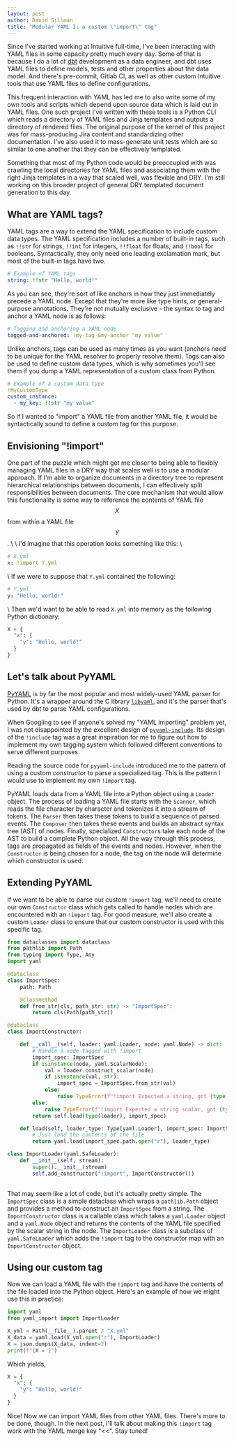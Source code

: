 ```yaml
---
layout: post
author: David Sillman
title: "Modular YAML I: a custom \"import\" tag"
---
```


Since I've started working at Intuitive full-time, I've been interacting with YAML files in some capacity pretty much 
every day. Some of that is because I do a lot of [dbt](https://www.getdbt.com/) development as a data engineer, and dbt 
uses YAML files to define models, tests and other properties about the data model. And there's pre-commit, Gitlab CI, as
well as other custom Intuitive tools that use YAML files to define configurations.

This frequent interaction with YAML has led me to also write some of my own tools and scripts which depend upon source
data which is laid out in YAML files. One such project I've written with these tools is a Python CLI which reads a 
directory of YAML files and Jinja templates and outputs a directory of rendered files. The original purpose of the 
kernel of this project was for mass-producing Jira content and standardizing other documentation. I've also used it to
mass-generate unit tests which are so similar to one another that they can be effectively templated.

Something that most of my Python code would be preoccupied with was crawling the local directories for YAML files and
associating them with the right Jinja templates in a way that scaled well, was flexible and DRY. I'm still working on 
this broader project of general DRY templated document generation to this day.

## What are YAML tags?

YAML tags are a way to extend the YAML specification to include custom data types. The YAML specification includes a
number of built-in tags, such as `!!str` for strings, `!!int` for integers, `!!float` for floats, and `!!bool` for booleans.
Syntactically, they only need one leading exclamation mark, but most of the built-in tags have two.

```yaml
# Example of YAML tags
string: !!str "Hello, world!"
```

As you can see, they're sort of like anchors in how they just immediately precede a YAML node. Except that they're more 
like type hints, or general-purpose annotations. They're not mutually exclusive - the syntax to tag and anchor a YAML 
node is as follows:

```yaml
# Tagging and anchoring a YAML node
tagged-and-anchored: !my-tag &my-anchor "my value"
```

Unlike anchors, tags can be used as many times as you want (anchors need to be unique for the YAML resolver to properly
resolve them). Tags can also be used to define custom data types, which is why sometimes you'll see them if you dump
a YAML representation of a custom class from Python.

```yaml
# Example of a custom data type
!MyCustomType
custom_instance:
  - my_key: !!str "my value"
```

So if I wanted to "import" a YAML file from another YAML file, it would be syntactically sound to define a custom tag
for this purpose.

## Envisioning "!import"

One part of the puzzle which might get me closer to being able to flexibly managing YAML files in a DRY way that scales
well is to use a modular approach. If I'm able to organize documents in a directory tree to represent hierarchical
relationships between documents, I can effectively split responsibilities between documents. The core mechanism that
would allow this functionality is some way to reference the contents of YAML file $$X$$ from within a YAML file $$Y$$.
\\
\\
I'd imagine that this operation looks something like this:
\\
```yaml
# X.yml
x: !import Y.yml
```
\\
If we were to suppose that `Y.yml` contained the following:

```yaml
# Y.yml
y: "Hello, world!"
```
\\
Then we'd want to be able to read `X.yml` into memory as the following Python dictionary:

```python
X = {
  "x": {
    "y": "Hello, world!"
  }
}
```

## Let's talk about PyYAML

[PyYAML](https://pyyaml.org/) is by far the most popular and most widely-used YAML parser for Python. It's a wrapper 
around the C library [`libyaml`](https://pyyaml.org/wiki/LibYAML), and it's the parser that's used by dbt to parse YAML
configurations.

When Googling to see if anyone's solved my "YAML importing" problem yet, I was not disappointed by the excellent design 
of [`pyyaml-include`](https://github.com/tanbro/pyyaml-include). Its design of the `!include` tag was a great 
inspiration for me to figure out how to implement my own tagging system which followed different conventions to serve 
different purposes.

Reading the source code for `pyyaml-include` introduced me to the pattern of using a custom _constructor_ to parse a
specialized tag. This is the pattern I would use to implement my own `!import` tag.

PyYAML loads data from a YAML file into a Python object using a `Loader` object. The process of loading a YAML file starts
with the `Scanner`, which reads the file character by character and tokenizes it into a stream of tokens. The `Parser`
then takes these tokens to build a sequence of parsed events. The `Composer` then takes these events and builds an
abstract syntax tree (AST) of nodes. Finally, specialized `Constructor`s take each node of the AST to build a complete 
Python object. All the way through this process, tags are propagated as fields of the events and nodes. However, when 
the `Constructor` is being chosen for a node, the tag on the node will determine which constructor is used.

## Extending PyYAML

If we want to be able to parse our custom `!import` tag, we'll need to create our own `Constructor` class which gets
called to handle nodes which are encountered with an `!import` tag. For good measure, we'll also create a custom `Loader`
class to ensure that our custom constructor is used with this specific tag.

```python
from dataclasses import dataclass
from pathlib import Path
from typing import Type, Any
import yaml

@dataclass
class ImportSpec:
    path: Path

    @classmethod
    def from_str(cls, path_str: str) -> "ImportSpec":
        return cls(Path(path_str))

@dataclass
class ImportConstructor:

    def __call__(self, loader: yaml.Loader, node: yaml.Node) -> dict:
        # Handle a node tagged with !import
        import_spec: ImportSpec
        if isinstance(node, yaml.ScalarNode):
            val = loader.construct_scalar(node)
            if isinstance(val, str):
                import_spec = ImportSpec.from_str(val)
            else:
                raise TypeError(f"!import Expected a string, got {type(val)}")
        else:
            raise TypeError(f"!import Expected a string scalar, got {type(node)}")
        return self.load(type(loader), import_spec)

    def load(self, loader_type: Type[yaml.Loader], import_spec: ImportSpec) -> Any:
        # Just load the contents of the file
        return yaml.load(import_spec.path.open("r"), loader_type)

class ImportLoader(yaml.SafeLoader):
    def __init__(self, stream):
        super().__init__(stream)
        self.add_constructor("!import", ImportConstructor())
     
```

That may seem like a lot of code, but it's actually pretty simple. The `ImportSpec` class is a simple dataclass which
wraps a `pathlib.Path` object and provides a method to construct an `ImportSpec` from a string. The `ImportConstructor`
class is a callable class which takes a `yaml.Loader` object and a `yaml.Node` object and returns the contents of the
YAML file specified by the scalar string in the node. The `ImportLoader` class is a subclass of `yaml.SafeLoader` which
adds the `!import` tag to the constructor map with an `ImportConstructor` object.

## Using our custom tag

Now we can load a YAML file with the `!import` tag and have the contents of the file loaded into the Python object. Here's
an example of how we might use this in practice:

```python
import yaml
from yaml_import import ImportLoader

X_yml = Path(__file__).parent / "X.yml"
X_data = yaml.load(X_yml.open("r"), ImportLoader)
X = json.dumps(X_data, indent=2)
print(f"{X = }")
```

Which yields,

```python
X = {
  "x": {
    "y": "Hello, world!"
  }
}
```

Nice! Now we can import YAML files from other YAML files. There's more to be done, though. In the next post, I'll talk
about making this `!import` tag work with the YAML merge key "&lt;&lt;". Stay tuned!
